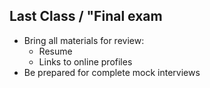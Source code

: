 Last Class / "Final exam
--------

- Bring all materials for review:
    - Resume
    - Links to online profiles
- Be prepared for complete mock interviews
